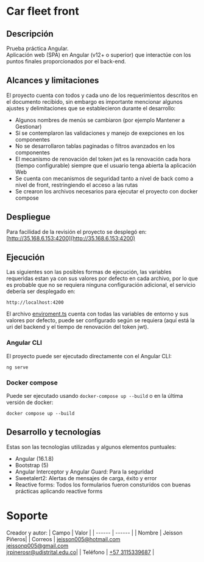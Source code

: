 # Car fleet front
## Descripción
Prueba práctica Angular.<br/>
Aplicación web (SPA) en Angular (v12+ o superior) que interactúe con los puntos finales proporcionados por el back-end.
## Alcances y limitaciones
El proyecto cuenta con todos y cada uno de los requerimientos descritos en el documento recibido, sin embargo es importante mencionar algunos ajustes y delimitaciones que se establecieron durante el desarrollo:
- Algunos nombres de menús se cambiaron (por ejemplo Mantener a Gestionar)
- Sí se contemplaron las validaciones y manejo de exepciones en los componentes
- No se desarrollaron tablas paginadas o filtros avanzados en los componentes
- El mecanismo de renovación del token jwt es la renovación cada hora (tiempo configurable) siempre que el usuario tenga abierta la aplicación Web
- Se cuenta con mecanismos de seguridad tanto a nivel de back como a nivel de front, restringiendo el acceso a las rutas
- Se crearon los archivos necesarios para ejecutar el proyecto con docker compose

## Despliegue
Para facilidad de la revisión el proyecto se desplegó en: </br>
[http://35.168.6.153:4200](http://35.168.6.153:4200)

## Ejecución
Las siguientes son las posibles formas de ejecución, las variables requeridas estan ya con sus valores por defecto en cada archivo, por lo que es probable que no se requiera ninguna configuración adicional, el servicio debería ser desplegado en:
```
http://localhost:4200
```
El archivo [enviroment.ts](src/enviroment.ts) cuenta con todas las variables de entorno y sus valores por defecto, puede ser configurado según se requiera (aquí está la uri del backend y el tiempo de renovación del token jwt).
### Angular CLI
El proyecto puede ser ejecutado directamente con el Angular CLI:
```
ng serve
```
### Docker compose 
Puede ser ejecutado usando `docker-compose up --build` o en la última versión de docker:
```
docker compose up --build
```
## Desarrollo y tecnologías
Estas son las tecnologías utilizadas y algunos elementos puntuales:

- Angular (16.1.8)
- Bootstrap (5)
- Angular Interceptor y Angular Guard: Para la seguridad
- Sweetalert2: Alertas de mensajes de carga, éxito y error
- Reactive forms: Todos los formularios fueron consturídos con buenas prácticas aplicando reactive forms

# Soporte
Creador y autor:
| Campo | Valor |
| ------ | ------ |
| Nombre | Jeisson Piñeros|
| Correos | jeisson005@hotmail.com <br> jeissonp005@gmail.com <br> jrpinerosr@udistrital.edu.co|
| Teléfono | <a href="tel:573115339687">+57 3115339687</a> |

